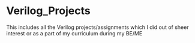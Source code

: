 # Verilog_Projects
This includes all the Verilog projects/assignments which I did out of sheer interest or as a part of my curriculum during my BE/ME
